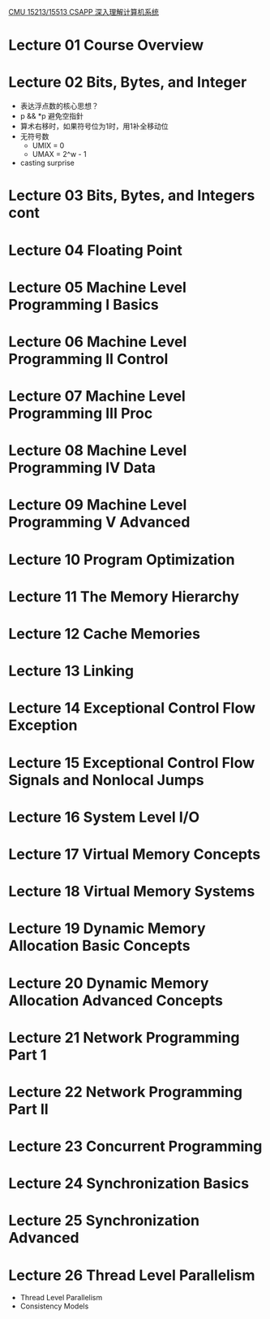 [CMU 15213/15513 CSAPP 深入理解计算机系统](https://www.youtube.com/watch?v=ScMxnXq6fbI&list=PLcQU3vbfgCc9sVAiHf5761UUApjZ3ZD3x&index=1)

# Lecture 01 Course Overview 



# Lecture 02 Bits, Bytes, and Integer

* 表达浮点数的核心思想？
* p && *p 避免空指針
* 算术右移时，如果符号位为1时，用1补全移动位
* 无符号数
  * UMIX = 0
  * UMAX = 2^w - 1
* casting surprise

# Lecture 03 Bits, Bytes, and Integers cont



# Lecture 04 Floating Point 



# Lecture 05 Machine Level Programming I Basics



# Lecture 06 Machine Level Programming II Control



# Lecture 07 Machine Level Programming III Proc



# Lecture 08 Machine Level Programming IV Data



# Lecture 09 Machine Level Programming V Advanced 



# Lecture 10 Program Optimization



# Lecture 11 The Memory Hierarchy 



# Lecture 12 Cache Memories



# Lecture 13 Linking 



# Lecture 14 Exceptional Control Flow Exception 



# Lecture 15 Exceptional Control Flow Signals and Nonlocal Jumps



# Lecture 16 System Level I/O



# Lecture 17 Virtual Memory Concepts



# Lecture 18 Virtual Memory Systems



# Lecture 19 Dynamic Memory Allocation Basic Concepts



# Lecture 20 Dynamic Memory Allocation Advanced Concepts



# Lecture 21 Network Programming Part 1



# Lecture 22 Network Programming Part II 



# Lecture 23 Concurrent Programming



# Lecture 24 Synchronization Basics



# Lecture 25 Synchronization Advanced



# Lecture 26 Thread Level Parallelism

* Thread Level Parallelism
* Consistency Models

